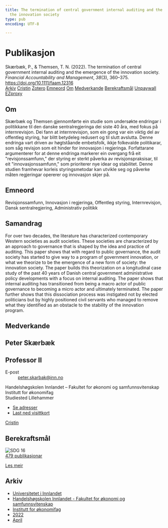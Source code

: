 ```yaml
---
title: The termination of central government internal auditing and the emergence of
  the innovation society
type: pub
encoding: UTF-8

---
```

<h1>Publikasjon</h1>
<article id="csl-bib-container-8ZGGW3S5" class="csl-bib-container">
  <div class="csl-bib-body"> <div class="csl-entry">Skærbæk, P., &#38; Themsen, T. N. (2022). The termination of central government internal auditing and the emergence of the innovation society. <i>Financial Accountability and Management</i>, <i>38</i>(3), 360–375. <a href="https://doi.org/10.1111/faam.12316">https://doi.org/10.1111/faam.12316</a></div> </div>
  <div class="csl-bib-buttons">
    <a href="#taxonomy-article-8ZGGW3S5" alt="archive" class="csl-bib-button">Arkiv</a>
    <a href="https://app.cristin.no/results/show.jsf?id=2016636" alt="Cristin" class="csl-bib-button">Cristin</a>
    <a href="http://zotero.org/groups/5881554/items/8ZGGW3S5" alt="Zotero" class="csl-bib-button">Zotero</a>
    <a href="#keywords-article-8ZGGW3S5" alt="keywords" class="csl-bib-button">Emneord</a>
    <a href="#about-article-8ZGGW3S5" alt="about_pub" class="csl-bib-button">Om</a>
    <a href="#contributors-article-8ZGGW3S5" alt="contributors" class="csl-bib-button">Medverkande</a>
    <a href="#sdg-article-8ZGGW3S5" alt="sdg" class="csl-bib-button">Berekraftsmål</a>
    <a href="https://doi.org/10.1111/faam.12316" alt="Unpaywall" class="csl-bib-button">Unpaywall</a>
    <a href="https://doi.org/10.1111/faam.12316" alt="EZproxy" class="csl-bib-button">EZproxy</a>
  </div>
  <div id="csl-bib-meta-container-8ZGGW3S5"></div>
</article>
<div id="csl-bib-meta-8ZGGW3S5" class="csl-bib-meta">
  <article id="about-article-8ZGGW3S5" class="about_pub-article">
    <h1>Om</h1>
    Skærbæk og Themsen gjennomførte ein studie som undersøkte endringar i politikkane til den danske sentralregjeringa dei siste 40 åra, med fokus på internrevisjon. Dei fann at internrevisjon, som ein gong var ein viktig del av offentleg styring, har blitt betydeleg redusert og til slutt avslutta. Denne endringa vart driven av høgtståande embetsfolk, ikkje folkevalde politikarar, som såg revisjon som eit hinder for innovasjon i regjeringa. Forfattarane argumenterer for at denne endringa markerer ein overgang frå eit "revisjonssamfunn," der styring er sterkt påverka av revisjonspraksisar, til eit "innovasjonssamfunn," som prioriterer nye idear og stabilitet. Denne studien framhevar korleis styringsmetodar kan utvikle seg og påverke måten regjeringar opererer og innovasjon skjer på.
  </article>
  <article id="keywords-article-8ZGGW3S5" class="keywords-article">
    <h1>Emneord</h1>
    Revisjonssamfunn, Innovasjon i regjeringa, Offentleg styring, Internrevisjon, Dansk sentralregjering, Administrativ politikk
  </article>
  <article id="abstract-article-8ZGGW3S5" class="abstract-article">
    <h1>Samandrag</h1>
    For over two decades, the literature has characterized contemporary Western societies as audit societies. These societies are characterized by an approach to governance that is shaped by the idea and practice of auditing. This paper shows that with regard to public governance, the audit society has started to give way to a program of government innovation, or what we theorize to be the emergence of a new form of society: the innovation society. The paper builds this theorization on a longitudinal case study of the past 40 years of Danish central government administrative policy developments with a focus on internal auditing. The paper shows that internal auditing has transitioned from being a macro actor of public governance to becoming a micro actor and ultimately terminated. The paper further shows that this dissociation process was instigated not by elected politicians but by highly positioned civil servants who managed to remove what they identified as an obstacle to the stability of the innovation program.
  </article>
  <article id="contributors-article-8ZGGW3S5" class="contributors-article">
    <h1>Medverkande</h1>
    <div class="personas"> <div class="vrtx-hinn-person-card"> <div class="photo"> <i class="lar la-user-circle missing-person"></i> </div> <div class="info"> <hgroup><h1>Peter Skærbæk</h1> <h2>Professor II</h2> </hgroup><dl> <dt>E-post</dt> <dd> <a href="mailto:peter.skarbak@inn.no">peter.skarbak@inn.no</a> </dd> </dl> <p> Handelshøgskolen Innlandet – Fakultet for økonomi og samfunnsvitenskap<br> Institutt for økonomifag<br> Studiested Lillehammer </p> <ul class="vrtx-hinn-links"> <li><a href="https://www.inn.no/finn-en-ansatt/peter-skarbak.html#vrtx-hinn-addresses">Se adresser</a></li> <li><a href="https://www.inn.no/finn-en-ansatt/peter-skarbak.html?vrtx=vcf">Last ned visittkort</a></li> </ul> </div> </div> <a href="https://app.cristin.no/persons/show.jsf?id=497765" alt="Cristin URL" class="personas-cristin">Cristin</a> </div>
  </article>
  <article id="sdg-article-8ZGGW3S5" class="sdg-article">
    <h1>Berekraftsmål</h1>
    <div class="sdg-container"><div id="sdg16" class="sdg">
        <img src="{{< params subfolder >}}images/sdg/sdg16_nn.png" class="image" alt="SDG 16">
        <div class="sdg-overlay">
          <a href="{{< params subfolder >}}nn/archive/?sdg=16#archive" class="sdg-publication-count"><span>479</span> publikasjonar</a>
          <p><a href="https://fn.no/om-fn/fns-baerekraftsmaal/fred-rettferdighet-og-velfungerende-institusjoner?lang=nno-NO" class="sdg-read-more">Les meir</a></p>
        </div>
      </div></div>
  </article>
  <article id="taxonomy-article-8ZGGW3S5" class="taxonomy-article">
    <h1>Arkiv</h1>
    <ul>
      <li><a href="{{< params subfolder >}}nn/archive/?key=3DCRN523">Universitetet i Innlandet</a></li>
      <li><a href="{{< params subfolder >}}nn/archive/?key=DU8Q9LN9">Handelshøgskolen Innlandet - Fakultet for økonomi og samfunnsvitenskap</a></li>
      <li><a href="{{< params subfolder >}}nn/archive/?key=3IQA89I8">Institutt for økonomifag</a></li>
      <li><a href="{{< params subfolder >}}nn/archive/?key=6THNNMZZ">2022</a></li>
      <li><a href="{{< params subfolder >}}nn/archive/?key=QCTXLTN4">April</a></li>
    </ul>
  </article>
</div>
